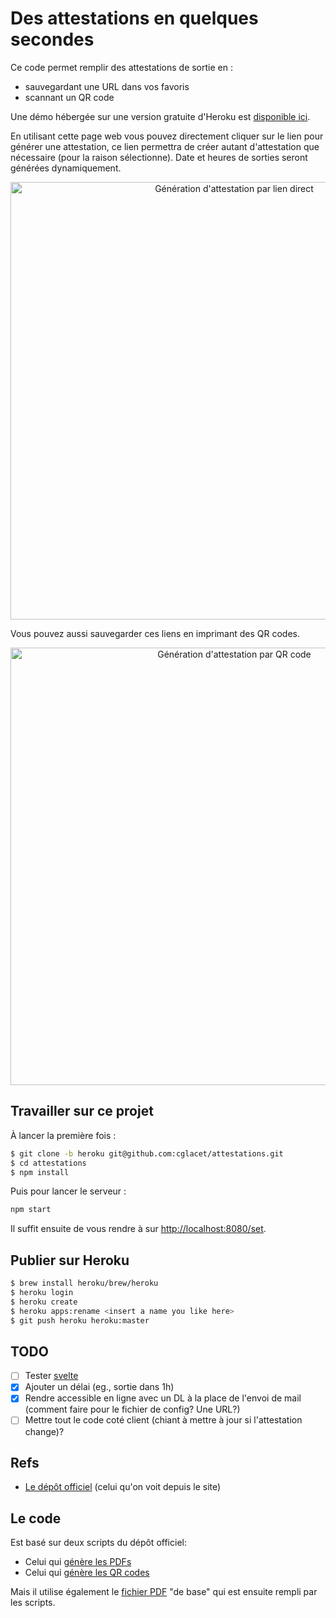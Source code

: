 # Des attestations en quelques secondes

Ce code permet remplir des attestations de sortie en :

* sauvegardant une URL dans vos favoris
* scannant un QR code

Une démo hébergée sur une version gratuite 
d'Heroku est [disponible ici][heroku demo].

En utilisant cette page web vous pouvez directement cliquer sur 
le lien pour générer une attestation, ce lien permettra de 
créer autant d'attestation que nécessaire (pour la raison 
sélectionne). Date et heures de sorties seront générées 
dynamiquement.

<p align="center">
    <img width=700 src=doc/img/link.gif alt="Génération d'attestation par lien direct">
</p>

Vous pouvez aussi sauvegarder ces liens en imprimant des QR codes.

<p align="center">
    <img width=700 src=doc/img/print.gif alt="Génération d'attestation par QR code">
</p>

## Travailler sur ce projet 

À lancer la première fois :

```bash
$ git clone -b heroku git@github.com:cglacet/attestations.git
$ cd attestations
$ npm install
```

Puis pour lancer le serveur :

```bash
npm start
```

Il suffit ensuite de vous rendre à sur [http://localhost:8080/set][local url].

## Publier sur Heroku

```bash
$ brew install heroku/brew/heroku
$ heroku login
$ heroku create
$ heroku apps:rename <insert a name you like here>
$ git push heroku heroku:master
```

## TODO

- [ ] Tester [svelte](https://svelte.dev/)
- [x] Ajouter un délai (eg., sortie dans 1h)
- [x] Rendre accessible en ligne avec un DL à la place de l'envoi de mail (comment faire pour le fichier de config? Une URL?)
- [ ] Mettre tout le code coté client (chiant à mettre à jour si l'attestation change)?

## Refs

- [Le dépôt officiel][official repo] (celui qu'on voit depuis le site)


## Le code

Est basé sur deux scripts du dépôt officiel: 

- Celui qui [génère les PDFs][pdf-util.js]
- Celui qui [génère les QR codes][util.js]

Mais il utilise également le [fichier PDF][certificate.pdf] "de base" qui est ensuite rempli par les scripts.


[gmail app pwd]: https://support.google.com/mail/answer/185833?hl=fr-FR#app-passwords
[official repo]: https://github.com/LAB-MI/attestation-deplacement-derogatoire-q4-2020#g%C3%A9n%C3%A9rateur-de-certificat-de-d%C3%A9placement
[pdf-util.js]: https://github.com/LAB-MI/attestation-deplacement-derogatoire-q4-2020/blob/main/src/js/pdf-util.js
[util.js]: https://github.com/LAB-MI/attestation-deplacement-derogatoire-q4-2020/blob/main/src/js/util.js
[certificate.pdf]: https://github.com/LAB-MI/attestation-deplacement-derogatoire-q4-2020/blob/main/src/certificate.pdf

[heroku]: https://dashboard.heroku.com/
[heroku demo]: https://cglacet-attestation.herokuapp.com/set?firstname=Pr%C3%A9nom&lastname=Nom&birthday=31%2F07%2F1986&placeofbirth=Paris&address=12+rue+des+Lilas&zipcode=33000&city=Bordeaux&reasons=travail
[local url]: http://localhost:8080/set?firstname=Pr%C3%A9nom&lastname=Nom&birthday=31%2F07%2F1986&placeofbirth=Paris&address=12+rue+des+Lilas&zipcode=33000&city=Bordeaux&reasons=travail
